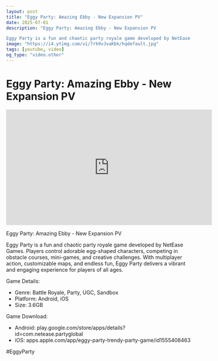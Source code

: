 ```yaml
---
layout: post
title: "Eggy Party: Amazing Ebby - New Expansion PV"
date: 2025-07-01
description: "Eggy Party: Amazing Ebby - New Expansion PV

Eggy Party is a fun and chaotic party royale game developed by NetEase Games. Players control adorable egg-..."
image: "https://i4.ytimg.com/vi/7rk9vJvaKbk/hqdefault.jpg"
tags: [youtube, video]
og_type: "video.other"
---
```


<script type="application/ld+json">
{
  "@context": "http://schema.org",
  "@type": "VideoObject",
  "name": "Eggy Party: Amazing Ebby - New Expansion PV",
  "description": "Eggy Party: Amazing Ebby - New Expansion PV\n\nEggy Party is a fun and chaotic party royale game developed by NetEase Games. Players control adorable egg-shaped characters, competing in obstacle courses, mini-games, and creative challenges. With multiplayer action, customizable maps, and endless fun, Eggy Party delivers a vibrant and engaging experience for players of all ages.\n\nGame Details:\n\n- Genre: Battle Royale, Party, UGC, Sandbox\n- Platform: Android, iOS\n- Size: 3.6GB\n\nGame Download:\n\n- Android: play.google.com/store/apps/details?id=com.netease.partyglobal\n- iOS: apps.apple.com/app/eggy-party-trendy-party-game/id1555408463\n\n#EggyParty",
  "thumbnailUrl": "https://i4.ytimg.com/vi/7rk9vJvaKbk/hqdefault.jpg",
  "uploadDate": "2025-07-01T01:47:30",
  "embedUrl": "https://www.youtube.com/embed/7rk9vJvaKbk",
  "publisher": {
    "@type": "Person",
    "name": "Celo Zaga"
  },
  "mainEntityOfPage": {
    "@type": "WebPage",
    "@id": "https://celozaga.github.io/2025/07/01/eggy-party:-amazing-ebby---new-expansion-pv-7rk9vJvaKbk.html"
  },
  "duration": "PT0M0S"
}
</script>

<script type="application/ld+json">
{
  "@context": "http://schema.org",
  "@type": "BlogPosting",
  "headline": "Eggy Party: Amazing Ebby - New Expansion PV",
  "image": "https://i4.ytimg.com/vi/7rk9vJvaKbk/hqdefault.jpg",
  "publisher": {
    "@type": "Person",
    "name": "Celo Zaga"
  },
  "url": "https://celozaga.github.io/2025/07/01/eggy-party:-amazing-ebby---new-expansion-pv-7rk9vJvaKbk.html",
  "datePublished": "2025-07-01T01:47:30",
  "dateCreated": "2025-07-01T01:47:30",
  "dateModified": "2025-07-01T01:47:30",
  "description": "Eggy Party: Amazing Ebby - New Expansion PV\n\nEggy Party is a fun and chaotic party royale game developed by NetEase Games. Players control adorable egg-...",
  "author": {
    "@type": "Person",
    "name": "Celo Zaga"
  },
  "mainEntityOfPage": {
    "@type": "WebPage",
    "@id": "https://celozaga.github.io/2025/07/01/eggy-party:-amazing-ebby---new-expansion-pv-7rk9vJvaKbk.html"
  }
}
</script>

<h1 class="youtube-post-title">Eggy Party: Amazing Ebby - New Expansion PV</h1>

<iframe width="560" height="315" src="https://www.youtube.com/embed/7rk9vJvaKbk" class="youtube-post-embed" frameborder="0" allowfullscreen></iframe>

<p class="youtube-post-description">Eggy Party: Amazing Ebby - New Expansion PV

Eggy Party is a fun and chaotic party royale game developed by NetEase Games. Players control adorable egg-shaped characters, competing in obstacle courses, mini-games, and creative challenges. With multiplayer action, customizable maps, and endless fun, Eggy Party delivers a vibrant and engaging experience for players of all ages.

Game Details:

- Genre: Battle Royale, Party, UGC, Sandbox
- Platform: Android, iOS
- Size: 3.6GB

Game Download:

- Android: play.google.com/store/apps/details?id=com.netease.partyglobal
- iOS: apps.apple.com/app/eggy-party-trendy-party-game/id1555408463

#EggyParty</p>
